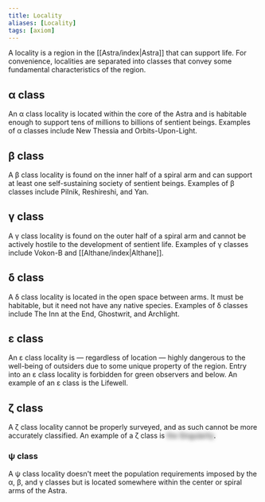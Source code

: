 ```yaml
---
title: Locality
aliases: [Locality]
tags: [axiom]
---
```


A locality is a region in the [[Astra/index|Astra]] that can support life. For convenience, localities are separated into classes that convey some fundamental characteristics of the region.

## α class

An α class locality is located within the core of the Astra and is habitable enough to support tens of millions to billions of sentient beings. Examples of α classes include New Thessia and Orbits-Upon-Light.

## β class

A β class locality is found on the inner half of a spiral arm and can support at least one self-sustaining society of sentient beings. Examples of β classes include Pilnik, Reshireshi, and Yan.

## γ class

A γ class locality is found on the outer half of a spiral arm and cannot be actively hostile to the development of sentient life. Examples of γ classes include Vokon-B and [[Althane/index|Althane]].

## δ class

A δ class locality is located in the open space between arms. It must be habitable, but it need not have any native species. Examples of δ classes include The Inn at the End, Ghostwrit, and Archlight.

## ε class

An ε class locality is — regardless of location — highly dangerous to the well-being of outsiders due to some unique property of the region. Entry into an ε class locality is forbidden for green observers and below. An example of an ε class is the Lifewell.

## ζ class

A ζ class locality cannot be properly surveyed, and as such cannot be more accurately classified. An example of a ζ class is <span class="select-none rounded-lg" style="color: transparent; text-shadow: 0 0 8px #000;">the Singularity</span>.

### ψ class

A ψ class locality doesn't meet the population requirements imposed by the α, β, and γ classes but is located somewhere within the center or spiral arms of the Astra.
